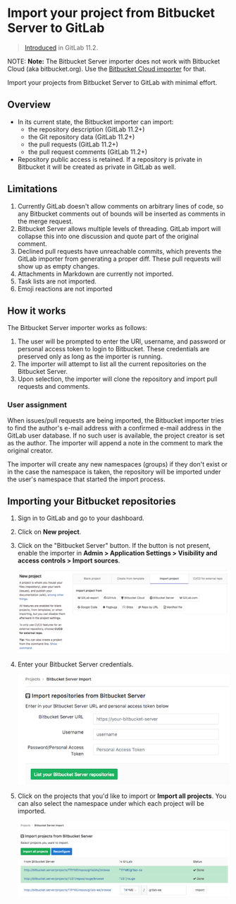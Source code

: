 # Import your project from Bitbucket Server to GitLab

> [Introduced](https://gitlab.com/gitlab-org/gitlab-ce/merge_requests/20164)
in GitLab 11.2.

NOTE: **Note:**
The Bitbucket Server importer does not work with Bitbucket Cloud (aka bitbucket.org).
Use the [Bitbucket Cloud importer](bitbucket.md) for that.

Import your projects from Bitbucket Server to GitLab with minimal effort.

## Overview

- In its current state, the Bitbucket importer can import:
  - the repository description (GitLab 11.2+)
  - the Git repository data (GitLab 11.2+)
  - the pull requests (GitLab 11.2+)
  - the pull request comments (GitLab 11.2+)
- Repository public access is retained. If a repository is private in Bitbucket
  it will be created as private in GitLab as well.

## Limitations

1. Currently GitLab doesn't allow comments on arbitrary lines of code, so any
Bitbucket comments out of bounds will be inserted as comments in the merge
request.
1. Bitbucket Server allows multiple levels of threading. GitLab
import will collapse this into one discussion and quote part of the original
comment.
1. Declined pull requests have unreachable commits, which prevents the GitLab
importer from generating a proper diff. These pull requests will show up as
empty changes.
1. Attachments in Markdown are currently not imported.
1. Task lists are not imported.
1. Emoji reactions are not imported

## How it works

The Bitbucket Server importer works as follows:

1. The user will be prompted to enter the URl, username, and password or personal access token to login to Bitbucket.
   These credentials are preserved only as long as the importer is running.
1. The importer will attempt to list all the current repositories on the Bitbucket Server.
1. Upon selection, the importer will clone the repository and import pull requests and comments.

### User assignment

When issues/pull requests are being imported, the Bitbucket importer tries to
find the author's e-mail address with a confirmed e-mail address in the GitLab
user database.  If no such user is available, the project creator is set as
the author. The importer will append a note in the comment to mark the original
creator.

The importer will create any new namespaces (groups) if they don't exist or in
the case the namespace is taken, the repository will be imported under the user's
namespace that started the import process.

## Importing your Bitbucket repositories

1. Sign in to GitLab and go to your dashboard.
1. Click on **New project**.
1. Click on the "Bitbucket Server" button. If the button is not present, enable the importer in
    **Admin > Application Settings > Visibility and access controls > Import sources**.

    ![Bitbucket](img/import_projects_from_new_project_page.png)

1. Enter your Bitbucket Server credentials.

    ![Grant access](img/bitbucket_server_import_credentials.png)

1. Click on the projects that you'd like to import or **Import all projects**.
   You can also select the namespace under which each project will be
   imported.

    ![Import projects](img/bitbucket_server_import_select_project.png)
